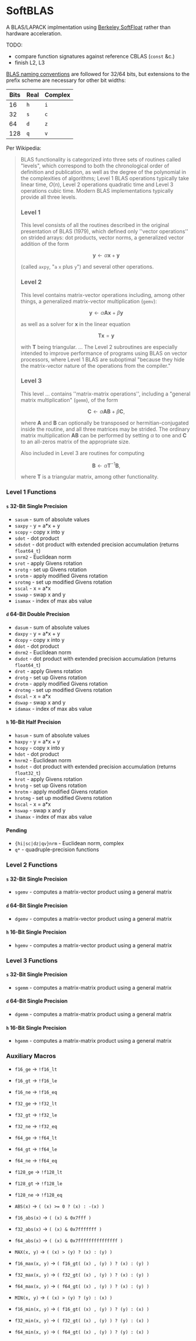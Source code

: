 # SoftBLAS

A BLAS/LAPACK implmentation using [Berkeley SoftFloat](http://www.jhauser.us/arithmetic/SoftFloat.html) rather than hardware acceleration.

TODO:

- compare function signatures against reference CBLAS (`const` &c.)
- finish L2, L3

[BLAS naming conventions](https://www.intel.com/content/www/us/en/docs/onemkl/developer-reference-c/2023-1/naming-conventions-for-blas-routines.html) are followed for 32/64 bits, but extensions to the prefix scheme are necessary for other bit widths:

| Bits | Real | Complex |
| --- | --- | --- |
|  16 | `h` | `i` |
|  32 | `s` | `c` |
|  64 | `d` | `z` |
| 128 | `q` | `v` |

Per Wikipedia:

> BLAS functionality is categorized into three sets of routines called "levels", which correspond to both the chronological order of definition and publication, as well as the degree of the polynomial in the complexities of algorithms; Level 1 BLAS operations typically take linear time, $O(n)$, Level 2 operations quadratic time and Level 3 operations cubic time.  Modern BLAS implementations typically provide all three levels.
>
> ### Level 1
> This level consists of all the routines described in the original presentation of BLAS (1979), which defined only ''vector operations'' on strided arrays: dot products, vector norms, a generalized vector addition of the form
>
> $$
> \boldsymbol{y} \leftarrow \alpha \boldsymbol{x} + \boldsymbol{y}
> $$
> 
> (called `axpy`, "`a` `x` plus `y`") and several other operations.
>
> ### Level 2
> This level contains matrix-vector operations including, among other things, a *ge*neralized *m*atrix-*v*ector multiplication (`gemv`):
>
> $$
> \boldsymbol{y} \leftarrow \alpha \boldsymbol{A} \boldsymbol{x} + \beta \boldsymbol{y}
> $$
> 
> as well as a solver for $\boldsymbol{x}$ in the linear equation
>
> $$
> \boldsymbol{T} \boldsymbol{x} = \boldsymbol{y}
> $$
>
> with $\boldsymbol{T}$ being triangular. … The Level 2 subroutines are especially intended to improve performance of programs using BLAS on vector processors, where Level 1 BLAS are suboptimal "because they hide the matrix-vector nature of the operations from the compiler."
>
> ### Level 3
> This level … contains ''matrix-matrix operations'', including a "general matrix multiplication" (`gemm`), of the form
>
> $$
> \boldsymbol{C} \leftarrow \alpha \boldsymbol{A} \boldsymbol{B} + \beta \boldsymbol{C}\textrm{,}
> $$
>
> where $\boldsymbol{A}$ and $\boldsymbol{B}$ can optionally be transposed or hermitian-conjugated inside the routine, and all three matrices may be strided. The ordinary matrix multiplication $\boldsymbol{A B}$ can be performed by setting $α$ to one and $\boldsymbol{C}$ to an all-zeros matrix of the appropriate size.
>
> Also included in Level 3 are routines for computing
>
> $$
> \boldsymbol{B} \leftarrow \alpha \boldsymbol{T}^{-1} \boldsymbol{B}\textrm{,}
> $$
> 
> where $\boldsymbol{T}$ is a triangular matrix, among other functionality.

### Level 1 Functions

#### `s` 32-Bit Single Precision

- `sasum` - sum of absolute values
- `saxpy` - y = a*x + y
- `scopy` - copy x into y
- `sdot` - dot product
- `sdsdot` - dot product with extended precision accumulation (returns `float64_t`)
- `snrm2` - Euclidean norm
- `srot` - apply Givens rotation
- `srotg` - set up Givens rotation
- `srotm` - apply modified Givens rotation
- `srotmg` - set up modified Givens rotation
- `sscal` - x = a*x
- `sswap` - swap x and y
- `isamax` - index of max abs value

#### `d` 64-Bit Double Precision

- `dasum` - sum of absolute values
- `daxpy` - y = a*x + y
- `dcopy` - copy x into y
- `ddot` - dot product
- `dnrm2` - Euclidean norm
- `dsdot` - dot product with extended precision accumulation (returns `float64_t`)
- `drot` - apply Givens rotation
- `drotg` - set up Givens rotation
- `drotm` - apply modified Givens rotation
- `drotmg` - set up modified Givens rotation
- `dscal` - x = a*x
- `dswap` - swap x and y
- `idamax` - index of max abs value

#### `h` 16-Bit Half Precision

- `hasum` - sum of absolute values
- `haxpy` - y = a*x + y
- `hcopy` - copy x into y
- `hdot` - dot product
- `hnrm2` - Euclidean norm
- `hsdot` - dot product with extended precision accumulation (returns `float32_t`)
- `hrot` - apply Givens rotation
- `hrotg` - set up Givens rotation
- `hrotm` - apply modified Givens rotation
- `hrotmg` - set up modified Givens rotation
- `hscal` - x = a*x
- `hswap` - swap x and y
- `ihamax` - index of max abs value

#### Pending

- `{hi|sc|dz|qv}nrm` - Euclidean norm, complex
- `q*` - quadruple-precision functions

### Level 2 Functions

#### `s` 32-Bit Single Precision

- `sgemv` - computes a matrix-vector product using a general matrix

#### `d` 64-Bit Single Precision

- `dgemv` - computes a matrix-vector product using a general matrix

#### `h` 16-Bit Single Precision

- `hgemv` - computes a matrix-vector product using a general matrix

### Level 3 Functions

#### `s` 32-Bit Single Precision

- `sgemm` - computes a matrix-matrix product using a general matrix

#### `d` 64-Bit Single Precision

- `dgemm` - computes a matrix-matrix product using a general matrix

#### `h` 16-Bit Single Precision

- `hgemm` - computes a matrix-matrix product using a general matrix


### Auxiliary Macros

- `f16_ge` → `!f16_lt`
- `f16_gt` → `!f16_le`
- `f16_ne` → `!f16_eq`
- `f32_ge` → `!f32_lt`
- `f32_gt` → `!f32_le`
- `f32_ne` → `!f32_eq`
- `f64_ge` → `!f64_lt`
- `f64_gt` → `!f64_le`
- `f64_ne` → `!f64_eq`
- `f128_ge` → `!f128_lt`
- `f128_gt` → `!f128_le`
- `f128_ne` → `!f128_eq`

- `ABS(x)` → `( (x) >= 0 ? (x) : -(x) )`
- `f16_abs(x)` → `( (x) & 0x7fff )`
- `f32_abs(x)` → `( (x) & 0x7fffffff )`
- `f64_abs(x)` → `( (x) & 0x7fffffffffffffff )`

- `MAX(x, y)` → `( (x) > (y) ? (x) : (y) )`
- `f16_max(x, y)` → `( f16_gt( (x) , (y) ) ? (x) : (y) )`
- `f32_max(x, y)` → `( f32_gt( (x) , (y) ) ? (x) : (y) )`
- `f64_max(x, y)` → `( f64_gt( (x) , (y) ) ? (x) : (y) )`

- `MIN(x, y)` → `( (x) > (y) ? (y) : (x) )`
- `f16_min(x, y)` → `( f16_gt( (x) , (y) ) ? (y) : (x) )`
- `f32_min(x, y)` → `( f32_gt( (x) , (y) ) ? (y) : (x) )`
- `f64_min(x, y)` → `( f64_gt( (x) , (y) ) ? (y) : (x) )`
